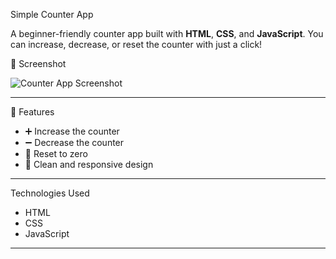 Simple Counter App

A beginner-friendly counter app built with **HTML**, **CSS**, and **JavaScript**. You can increase, decrease, or reset the counter with just a click!


📸 Screenshot

![Counter App Screenshot](Screenshot.png)

---

🚀 Features

- ➕ Increase the counter
- ➖ Decrease the counter
- 🔁 Reset to zero
- 🎨 Clean and responsive design

---

  Technologies Used

- HTML
- CSS
- JavaScript

---
